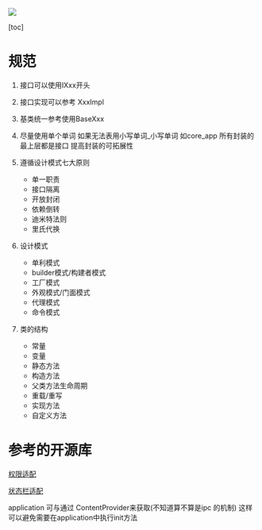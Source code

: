 [![](https://jitpack.io/v/huangqiqiang/CoreApp.svg)](https://jitpack.io/#huangqiqiang/CoreApp)

[toc]

# 规范
1. 接口可以使用IXxx开头
2. 接口实现可以参考 XxxImpl
2. 基类统一参考使用BaseXxx

1. 尽量使用单个单词 如果无法表用小写单词_小写单词 如core_app
 所有封装的最上层都是接口 提高封装的可拓展性

1. 遵循设计模式七大原则
    - 单一职责
    - 接口隔离
    - 开放封闭
    - 依赖倒转
    - 迪米特法则
    - 里氏代换
1. 设计模式
    - 单利模式
    - builder模式/构建者模式
    - 工厂模式
    - 外观模式/门面模式
    - 代理模式
    - 命令模式
1. 类的结构
    - 常量
    - 变量
    - 静态方法
    - 构造方法
    - 父类方法生命周期
    - 重载/重写
    - 实现方法
    - 自定义方法

# 参考的开源库
  [权限适配](https://github.com/soulqw/SoulPermission)

  [状态栏适配]( https://github.com/gyf-dev/ImmersionBar)


application 可与通过 ContentProvider来获取(不知道算不算是ipc 的机制)
这样可以避免需要在application中执行init方法